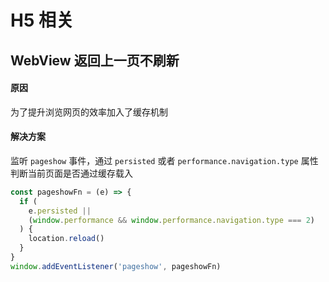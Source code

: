 # H5 相关

## WebView 返回上一页不刷新

#### 原因

为了提升浏览网页的效率加入了缓存机制

#### 解决方案

监听 `pageshow` 事件，通过 `persisted` 或者 `performance.navigation.type` 属性判断当前页面是否通过缓存载入

```js
const pageshowFn = (e) => {
  if (
    e.persisted ||
    (window.performance && window.performance.navigation.type === 2)
  ) {
    location.reload()
  }
}
window.addEventListener('pageshow', pageshowFn)
```
